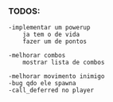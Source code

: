 ### TODOS:
	-implementar um powerup 
		ja tem o de vida
		fazer um de pontos
		
	-melhorar combos
		mostrar lista de combos
		
	-melhorar movimento inimigo
	-bug qdo ele spawna
	-call_deferred no player
 
